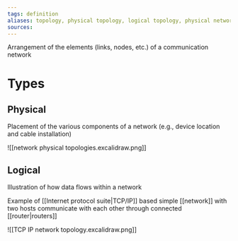 ```yaml
---
tags: definition
aliases: topology, physical topology, logical topology, physical network topology
sources: 
---
```


Arrangement of the elements (links, nodes, etc.) of a communication network

# Types
## Physical
Placement of the various components of a network (e.g., device location and cable installation)

![[network physical topologies.excalidraw.png]]

## Logical
Illustration of how data flows within a network

Example of [[Internet protocol suite|TCP/IP]] based simple [[network]] with two hosts communicate with each other through connected [[router|routers]]

![[TCP IP network topology.excalidraw.png]]